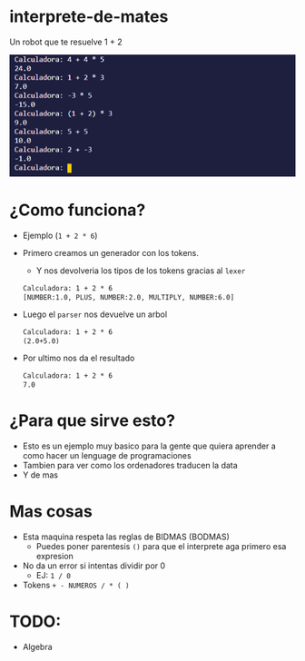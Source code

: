 # interprete-de-mates
 Un  robot que te resuelve 1 + 2

![img](./img/img1.png)

# ¿Como funciona?

* Ejemplo (`1 + 2 * 6`)

* Primero creamos un generador con los tokens.
    * Y nos devolveria los tipos de los tokens gracias al `lexer`
    ```
    Calculadora: 1 + 2 * 6
    [NUMBER:1.0, PLUS, NUMBER:2.0, MULTIPLY, NUMBER:6.0]
    ```

* Luego el `parser` nos devuelve un arbol
    ```
    Calculadora: 1 + 2 * 6
    (2.0+5.0)
    ```

* Por ultimo nos da el resultado
    ```
    Calculadora: 1 + 2 * 6
    7.0
    ```

# ¿Para que sirve esto?

* Esto es un ejemplo muy basico para la gente que quiera aprender a como hacer un lenguage de programaciones
* Tambien para ver como los ordenadores traducen la data
* Y de mas

# Mas cosas
* Esta maquina respeta las reglas de BIDMAS (BODMAS)
    * Puedes poner parentesis `()` para que el interprete aga primero esa expresion
* No da un error si intentas dividir por 0
    * EJ: `1 / 0`
* Tokens `+ - NUMEROS / * ( )`

# TODO:
* Algebra
